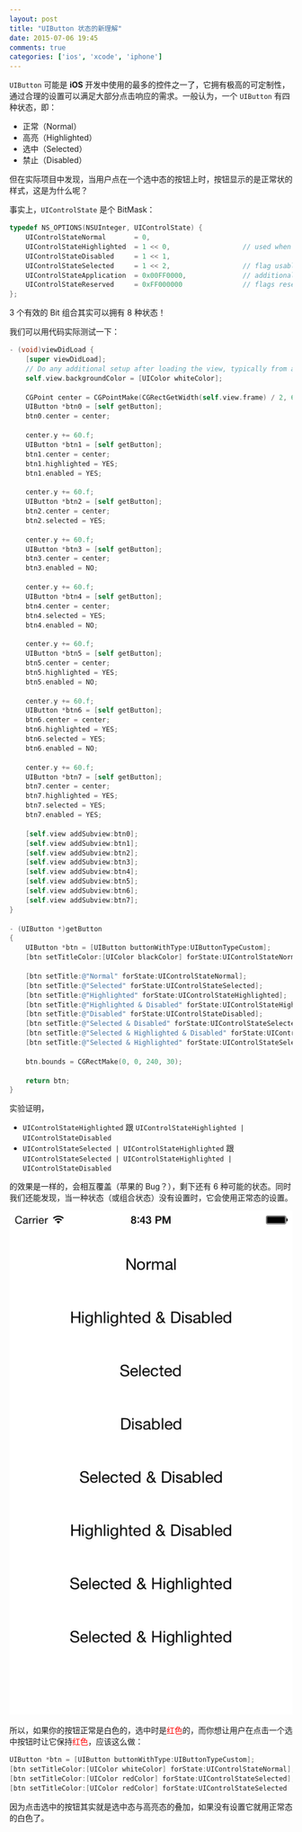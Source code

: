 ```yaml
---
layout: post
title: "UIButton 状态的新理解"
date: 2015-07-06 19:45
comments: true
categories: ['ios', 'xcode', 'iphone']
---
```


`UIButton` 可能是 **iOS** 开发中使用的最多的控件之一了，它拥有极高的可定制性，通过合理的设置可以满足大部分点击响应的需求。一般认为，一个 `UIButton` 有四种状态，即：

- 正常（Normal）
- 高亮（Highlighted）
- 选中（Selected）
- 禁止（Disabled）

但在实际项目中发现，当用户点在一个选中态的按钮上时，按钮显示的是正常状的样式，这是为什么呢？
<!--more-->

事实上，`UIControlState` 是个 BitMask：

```objective-c
typedef NS_OPTIONS(NSUInteger, UIControlState) {
    UIControlStateNormal       = 0,
    UIControlStateHighlighted  = 1 << 0,                  // used when UIControl isHighlighted is set
    UIControlStateDisabled     = 1 << 1,
    UIControlStateSelected     = 1 << 2,                  // flag usable by app (see below)
    UIControlStateApplication  = 0x00FF0000,              // additional flags available for application use
    UIControlStateReserved     = 0xFF000000               // flags reserved for internal framework use
};
```

3 个有效的 Bit 组合其实可以拥有 8 种状态！

我们可以用代码实际测试一下：

```objective-c
- (void)viewDidLoad {
    [super viewDidLoad];
    // Do any additional setup after loading the view, typically from a nib.
    self.view.backgroundColor = [UIColor whiteColor];

    CGPoint center = CGPointMake(CGRectGetWidth(self.view.frame) / 2, 60.f);
    UIButton *btn0 = [self getButton];
    btn0.center = center;

    center.y += 60.f;
    UIButton *btn1 = [self getButton];
    btn1.center = center;
    btn1.highlighted = YES;
    btn1.enabled = YES;

    center.y += 60.f;
    UIButton *btn2 = [self getButton];
    btn2.center = center;
    btn2.selected = YES;

    center.y += 60.f;
    UIButton *btn3 = [self getButton];
    btn3.center = center;
    btn3.enabled = NO;

    center.y += 60.f;
    UIButton *btn4 = [self getButton];
    btn4.center = center;
    btn4.selected = YES;
    btn4.enabled = NO;

    center.y += 60.f;
    UIButton *btn5 = [self getButton];
    btn5.center = center;
    btn5.highlighted = YES;
    btn5.enabled = NO;

    center.y += 60.f;
    UIButton *btn6 = [self getButton];
    btn6.center = center;
    btn6.highlighted = YES;
    btn6.selected = YES;
    btn6.enabled = NO;

    center.y += 60.f;
    UIButton *btn7 = [self getButton];
    btn7.center = center;
    btn7.highlighted = YES;
    btn7.selected = YES;
    btn7.enabled = YES;

    [self.view addSubview:btn0];
    [self.view addSubview:btn1];
    [self.view addSubview:btn2];
    [self.view addSubview:btn3];
    [self.view addSubview:btn4];
    [self.view addSubview:btn5];
    [self.view addSubview:btn6];
    [self.view addSubview:btn7];
}

- (UIButton *)getButton
{
    UIButton *btn = [UIButton buttonWithType:UIButtonTypeCustom];
    [btn setTitleColor:[UIColor blackColor] forState:UIControlStateNormal];

    [btn setTitle:@"Normal" forState:UIControlStateNormal];
    [btn setTitle:@"Selected" forState:UIControlStateSelected];
    [btn setTitle:@"Highlighted" forState:UIControlStateHighlighted];
    [btn setTitle:@"Highlighted & Disabled" forState:UIControlStateHighlighted | UIControlStateDisabled];
    [btn setTitle:@"Disabled" forState:UIControlStateDisabled];
    [btn setTitle:@"Selected & Disabled" forState:UIControlStateSelected | UIControlStateDisabled];
    [btn setTitle:@"Selected & Highlighted & Disabled" forState:UIControlStateSelected | UIControlStateHighlighted | UIControlStateDisabled];
    [btn setTitle:@"Selected & Highlighted" forState:UIControlStateSelected | UIControlStateHighlighted];

    btn.bounds = CGRectMake(0, 0, 240, 30);

    return btn;
}
```

实验证明，

- `UIControlStateHighlighted` 跟 `UIControlStateHighlighted | UIControlStateDisabled`
- `UIControlStateSelected | UIControlStateHighlighted` 跟 `UIControlStateSelected | UIControlStateHighlighted | UIControlStateDisabled`
 
的效果是一样的，会相互覆盖（苹果的 Bug？），剩下还有 6 种可能的状态。同时我们还能发现，当一种状态（或组合状态）没有设置时，它会使用正常态的设置。

![UIButton State](/images/uibutton-state.png)

所以，如果你的按钮正常是白色的，选中时是<span style="color: red">红色</span>的，而你想让用户在点击一个选中按钮时让它保持<span style="color: red">红色</span>，应该这么做：

```objective-c
UIButton *btn = [UIButton buttonWithType:UIButtonTypeCustom];
[btn setTitleColor:[UIColor whiteColor] forState:UIControlStateNormal];
[btn setTitleColor:[UIColor redColor] forState:UIControlStateSelected];
[btn setTitleColor:[UIColor redColor] forState:UIControlStateSelected | UIControlStateHighlighted];
```

因为点击选中的按钮其实就是选中态与高亮态的叠加，如果没有设置它就用正常态的白色了。